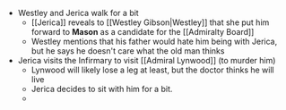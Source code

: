 - Westley and Jerica walk for a bit
	- [[Jerica]] reveals to [[Westley Gibson|Westley]] that she put him forward to **Mason** as a candidate for the [[Admiralty Board]]
	- Westley mentions that his father would hate him being with Jerica, but he says he doesn't care what the old man thinks
- Jerica visits the Infirmary to visit [[Admiral Lynwood]] (to murder him)
	- Lynwood will likely lose a leg at least, but the doctor thinks he will live
	- Jerica decides to sit with him for a bit.
	- 